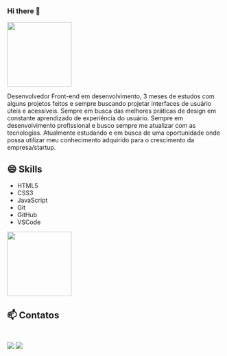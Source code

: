 ### Hi there 👋

<img src="https://media2.giphy.com/media/LIWbF8XJWhuTFmGMGm/giphy_s.gif" heigh="150" width="150">

Desenvolvedor Front-end em desenvolvimento, 3 meses de estudos com alguns projetos feitos e sempre buscando 
projetar interfaces de usuário úteis e
acessíveis. Sempre em busca das melhores práticas de design em constante aprendizado de
experiência do usuário.
Sempre em desenvolvimento profissional e busco sempre me atualizar com as
tecnologias.
Atualmente estudando e em busca de uma oportunidade onde possa utilizar meu conhecimento adquirido 
para o crescimento da empresa/startup.

## 😄 Skills

<ul>
  <li>HTML5</li>
  <li>CSS3</li>
  <li>JavaScript</li>
  <li>Git</li>
  <li>GitHub</li>
  <li>VSCode</li>
 
</ul>

<img src="https://media4.giphy.com/media/Pm4HpXI62FxF4jfM60/giphy_s.gif" heigh="150" width="150">

 ## 📫 Contatos <br><br>

 [<img src="https://img.shields.io/badge/medium-%2312100E.svg?&style=for-the-badge&logo=medium&logoColor=white" />](https://medium.com/@gabrielmarquesdev10)  [<img src="https://img.shields.io/badge/linkedin-%230077B5.svg?&style=for-the-badge&logo=linkedin&logoColor=white" />](https://www.linkedin.com/in/gabriel-marques-557032144/)

